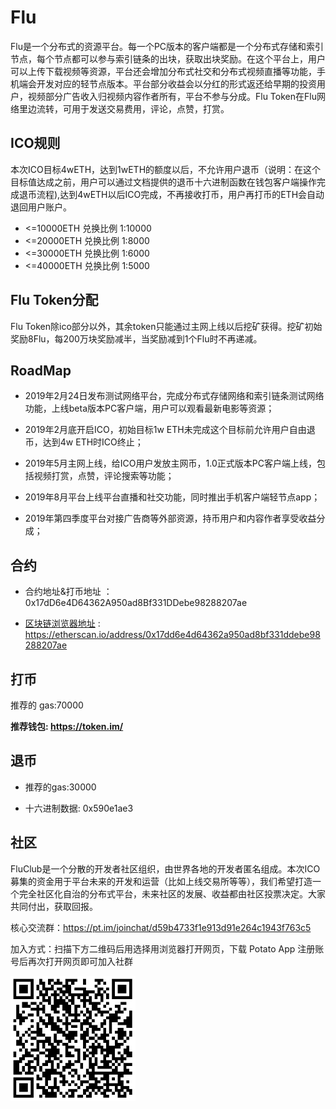 # Flu

Flu是一个分布式的资源平台。每一个PC版本的客户端都是一个分布式存储和索引节点，每个节点都可以参与索引链条的出块，获取出块奖励。在这个平台上，用户可以上传下载视频等资源，平台还会增加分布式社交和分布式视频直播等功能，手机端会开发对应的轻节点版本。平台部分收益会以分红的形式返还给早期的投资用户，视频部分广告收入归视频内容作者所有，平台不参与分成。Flu Token在Flu网络里边流转，可用于发送交易费用，评论，点赞，打赏。

## ICO规则

本次ICO目标4wETH，达到1wETH的额度以后，不允许用户退币（说明：在这个目标值达成之前，用户可以通过文档提供的退币十六进制函数在钱包客户端操作完成退币流程),达到4wETH以后ICO完成，不再接收打币，用户再打币的ETH会自动退回用户账户。

* <=10000ETH 兑换比例 1:10000
* <=20000ETH 兑换比例 1:8000
* <=30000ETH 兑换比例 1:6000
* <=40000ETH 兑换比例 1:5000

## Flu Token分配

Flu Token除ico部分以外，其余token只能通过主网上线以后挖矿获得。挖矿初始奖励8Flu，每200万块奖励减半，当奖励减到1个Flu时不再递减。

## RoadMap

* 2019年2月24日发布测试网络平台，完成分布式存储网络和索引链条测试网络功能，上线beta版本PC客户端，用户可以观看最新电影等资源；
 
* 2019年2月底开启ICO，初始目标1w ETH未完成这个目标前允许用户自由退币，达到4w ETH时ICO终止；

* 2019年5月主网上线，给ICO用户发放主网币，1.0正式版本PC客户端上线，包括视频打赏，点赞，评论搜索等功能；
 
* 2019年8月平台上线平台直播和社交功能，同时推出手机客户端轻节点app；
 
* 2019年第四季度平台对接广告商等外部资源，持币用户和内容作者享受收益分成；

## 合约

* 合约地址&打币地址 ：0x17dD6e4D64362A950ad8Bf331DDebe98288207ae

* [区块链浏览器地址](https://etherscan.io/address/0x17dd6e4d64362a950ad8bf331ddebe98288207ae) : https://etherscan.io/address/0x17dd6e4d64362a950ad8bf331ddebe98288207ae

## 打币

推荐的 gas:70000

__推荐钱包: https://token.im/__


## 退币

* 推荐的gas:30000  

* 十六进制数据: 0x590e1ae3 

## 社区

FluClub是一个分散的开发者社区组织，由世界各地的开发者匿名组成。本次ICO募集的资金用于平台未来的开发和运营（比如上线交易所等等），我们希望打造一个完全社区化自治的分布式平台，未来社区的发展、收益都由社区投票决定。大家共同付出，获取回报。

核心交流群：https://pt.im/joinchat/d59b4733f1e913d91e264c1943f763c5

加入方式：扫描下方二维码后用选择用浏览器打开网页，下载 Potato App 注册账号后再次打开网页即可加入社群

<img src="https://github.com/FluClub/ico/blob/master/flugroup.png?raw=true" width = "200" height = "200" div align=left />
